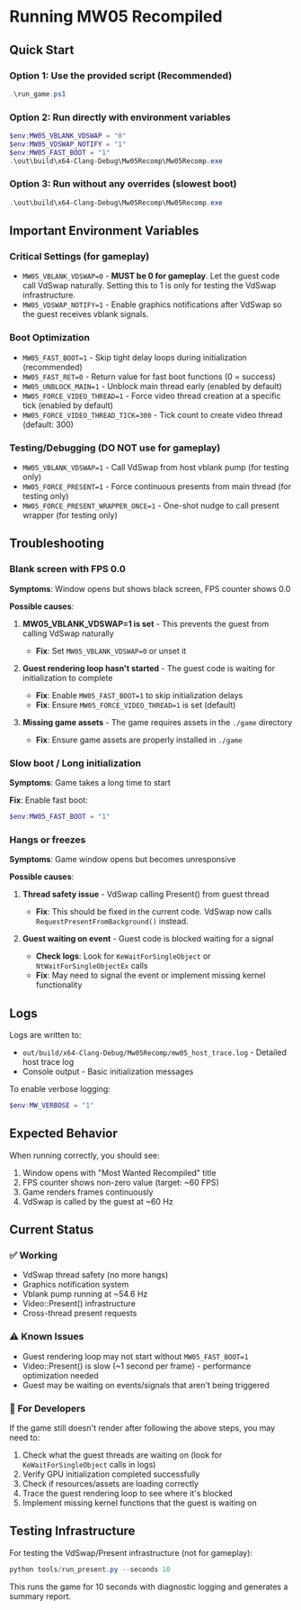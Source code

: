 # Running MW05 Recompiled

## Quick Start

### Option 1: Use the provided script (Recommended)
```powershell
.\run_game.ps1
```

### Option 2: Run directly with environment variables
```powershell
$env:MW05_VBLANK_VDSWAP = "0"
$env:MW05_VDSWAP_NOTIFY = "1"
$env:MW05_FAST_BOOT = "1"
.\out\build\x64-Clang-Debug\Mw05Recomp\Mw05Recomp.exe
```

### Option 3: Run without any overrides (slowest boot)
```powershell
.\out\build\x64-Clang-Debug\Mw05Recomp\Mw05Recomp.exe
```

## Important Environment Variables

### Critical Settings (for gameplay)
- `MW05_VBLANK_VDSWAP=0` - **MUST be 0 for gameplay**. Let the guest code call VdSwap naturally. Setting this to 1 is only for testing the VdSwap infrastructure.
- `MW05_VDSWAP_NOTIFY=1` - Enable graphics notifications after VdSwap so the guest receives vblank signals.

### Boot Optimization
- `MW05_FAST_BOOT=1` - Skip tight delay loops during initialization (recommended)
- `MW05_FAST_RET=0` - Return value for fast boot functions (0 = success)
- `MW05_UNBLOCK_MAIN=1` - Unblock main thread early (enabled by default)
- `MW05_FORCE_VIDEO_THREAD=1` - Force video thread creation at a specific tick (enabled by default)
- `MW05_FORCE_VIDEO_THREAD_TICK=300` - Tick count to create video thread (default: 300)

### Testing/Debugging (DO NOT use for gameplay)
- `MW05_VBLANK_VDSWAP=1` - Call VdSwap from host vblank pump (for testing only)
- `MW05_FORCE_PRESENT=1` - Force continuous presents from main thread (for testing only)
- `MW05_FORCE_PRESENT_WRAPPER_ONCE=1` - One-shot nudge to call present wrapper (for testing only)

## Troubleshooting

### Blank screen with FPS 0.0
**Symptoms**: Window opens but shows black screen, FPS counter shows 0.0

**Possible causes**:
1. **MW05_VBLANK_VDSWAP=1 is set** - This prevents the guest from calling VdSwap naturally
   - **Fix**: Set `MW05_VBLANK_VDSWAP=0` or unset it
   
2. **Guest rendering loop hasn't started** - The guest code is waiting for initialization to complete
   - **Fix**: Enable `MW05_FAST_BOOT=1` to skip initialization delays
   - **Fix**: Ensure `MW05_FORCE_VIDEO_THREAD=1` is set (default)
   
3. **Missing game assets** - The game requires assets in the `./game` directory
   - **Fix**: Ensure game assets are properly installed in `./game`

### Slow boot / Long initialization
**Symptoms**: Game takes a long time to start

**Fix**: Enable fast boot:
```powershell
$env:MW05_FAST_BOOT = "1"
```

### Hangs or freezes
**Symptoms**: Game window opens but becomes unresponsive

**Possible causes**:
1. **Thread safety issue** - VdSwap calling Present() from guest thread
   - **Fix**: This should be fixed in the current code. VdSwap now calls `RequestPresentFromBackground()` instead.
   
2. **Guest waiting on event** - Guest code is blocked waiting for a signal
   - **Check logs**: Look for `KeWaitForSingleObject` or `NtWaitForSingleObjectEx` calls
   - **Fix**: May need to signal the event or implement missing kernel functionality

## Logs

Logs are written to:
- `out/build/x64-Clang-Debug/Mw05Recomp/mw05_host_trace.log` - Detailed host trace log
- Console output - Basic initialization messages

To enable verbose logging:
```powershell
$env:MW_VERBOSE = "1"
```

## Expected Behavior

When running correctly, you should see:
1. Window opens with "Most Wanted Recompiled" title
2. FPS counter shows non-zero value (target: ~60 FPS)
3. Game renders frames continuously
4. VdSwap is called by the guest at ~60 Hz

## Current Status

### ✅ Working
- VdSwap thread safety (no more hangs)
- Graphics notification system
- Vblank pump running at ~54.6 Hz
- Video::Present() infrastructure
- Cross-thread present requests

### ⚠️ Known Issues
- Guest rendering loop may not start without `MW05_FAST_BOOT=1`
- Video::Present() is slow (~1 second per frame) - performance optimization needed
- Guest may be waiting on events/signals that aren't being triggered

### 🔧 For Developers

If the game still doesn't render after following the above steps, you may need to:
1. Check what the guest threads are waiting on (look for `KeWaitForSingleObject` calls in logs)
2. Verify GPU initialization completed successfully
3. Check if resources/assets are loading correctly
4. Trace the guest rendering loop to see where it's blocked
5. Implement missing kernel functions that the guest is waiting on

## Testing Infrastructure

For testing the VdSwap/Present infrastructure (not for gameplay):
```powershell
python tools/run_present.py --seconds 10
```

This runs the game for 10 seconds with diagnostic logging and generates a summary report.

